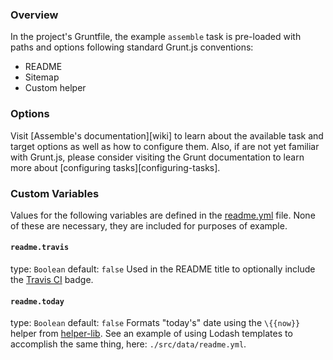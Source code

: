 ### Overview
In the project's Gruntfile, the example `assemble` task is pre-loaded with paths and options following standard Grunt.js conventions:

  - README
  - Sitemap
  - Custom helper


### Options
Visit [Assemble's documentation][wiki] to learn about the available task and target options as well as how to configure them. Also, if are not yet familiar with Grunt.js, please consider visiting the Grunt documentation to learn more about [configuring tasks][configuring-tasks].


### Custom Variables
Values for the following variables are defined in the [readme.yml](./src/data/readme.yml) file. None of these are necessary, they are included for purposes of example.


#### `readme.travis`
type: `Boolean`
default: `false`
Used in the README title to optionally include the [Travis CI](https://travis-ci.org/) badge.

#### `readme.today`
type: `Boolean`
default: `false`
Formats "today's" date using the `\{{now}}` helper from [helper-lib](https://github.com/assemble/helper-lib/).
See an example of using Lodash templates to accomplish the same thing, here: `./src/data/readme.yml`.



